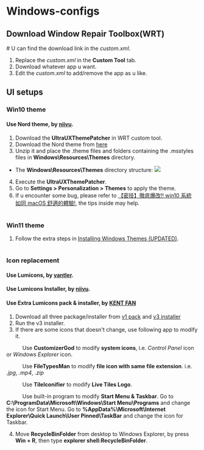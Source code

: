 # Windows-configs

## Download **Window Repair Toolbox(WRT)**

\# U can find the download link in the _custom.xml_.

1. Replace the _custom.xml_ in the **Custom Tool** tab.
2. Download whatever app u want.
3. Edit the _custom.xml_ to add/remove the app as u like.

## UI setups

### Win10 theme

#### Use **Nord theme**, by [niivu](https://www.deviantart.com/niivu).

1. Download the **UltraUXThemePatcher** in WRT custom tool.
2. Download the Nord theme from [here](https://www.deviantart.com/niivu/art/Nord-Windows-10-Theme-837266272)
3. Unzip it and place the .theme files and folders containing the .msstyles files in **Windows\Resources\Themes** directory.

- The **Windows\Resources\Themes** directory structure: ![](https://images-wixmp-ed30a86b8c4ca887773594c2.wixmp.com/f/dd78c78e-d2e1-42b8-9d08-bc5df634a6c6/des574i-a6f255d3-4655-4394-9bd8-201993e37973.png?token=eyJ0eXAiOiJKV1QiLCJhbGciOiJIUzI1NiJ9.eyJzdWIiOiJ1cm46YXBwOjdlMGQxODg5ODIyNjQzNzNhNWYwZDQxNWVhMGQyNmUwIiwiaXNzIjoidXJuOmFwcDo3ZTBkMTg4OTgyMjY0MzczYTVmMGQ0MTVlYTBkMjZlMCIsIm9iaiI6W1t7InBhdGgiOiJcL2ZcL2RkNzhjNzhlLWQyZTEtNDJiOC05ZDA4LWJjNWRmNjM0YTZjNlwvZGVzNTc0aS1hNmYyNTVkMy00NjU1LTQzOTQtOWJkOC0yMDE5OTNlMzc5NzMucG5nIn1dXSwiYXVkIjpbInVybjpzZXJ2aWNlOmZpbGUuZG93bmxvYWQiXX0.pO7T2yOZe-m9dw19aM9vJQ5kN_hs4nHckSpb0wgok48)

4. Execute the **UltraUXThemePatcher**.
5. Go to **Settings > Personalization > Themes** to apply the theme.
6. If u encounter some bug, please refer to [【密技】徹底爆改!! win10 系統 如同 macOS 舒適的體驗!](https://forum.gamer.com.tw/C.php?bsn=60030&snA=525114), the tips inside may help.

#

### Win11 theme

1. Follow the extra steps in [Installing Windows Themes (UPDATED)](https://www.deviantart.com/niivu/art/Installing-Windows-Themes-UPDATED-708835586).

#

### Icon replacement

#### Use **Lumicons**, by [vantler](https://www.deviantart.com/vantler).

#### Use **Lumicons Installer**, by [niivu](https://www.deviantart.com/niivu).

#### Use **Extra Lumicons pack & installer**, by [KENT FAN](https://home.gamer.com.tw/homeindex.php?owner=asd131205)

1. Download all three package/installer from [v1 pack](https://www.dropbox.com/sh/a4n0q8csomigfwe/AAAWoSZ2XLWcw9GVKJGzV3V4a?dl=0) and [v3 installer](https://drive.google.com/file/d/16x1gAKkGkFRloRzkfQvsHNTLDONUCUT1/view)
2. Run the v3 installer.
3. If there are some icons that doesn't change, use following app to modify it.

&emsp;&emsp;&emsp;Use **CustomizerGod** to modify **system icons**, i.e. _Control Panel_ icon or _Windows Explorer_ icon.

&emsp;&emsp;&emsp;Use **FileTypesMan** to modify **file icon with same file extension**. i.e. _.jpg_, _.mp4_, _.zip_

&emsp;&emsp;&emsp;Use **TileIconifier** to modify **Live Tiles Logo**.

&emsp;&emsp;&emsp;Use built-in program to modify **Start Menu & Taskbar**. Go to **C:\ProgramData\Microsoft\Windows\Start Menu\Programs** and change the icon for Start Menu. Go to **%AppData%\Microsoft\Internet Explorer\Quick Launch\User Pinned\TaskBar** and change the icon for Taskbar.

4. Move **RecycleBinFolder** from desktop to Windows Explorer, by press **Win + R**, then type **explorer shell:RecycleBinFolder**.
